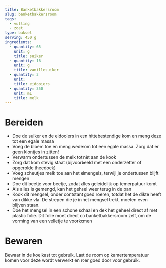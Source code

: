```yaml
---
title: Banketbakkersroom
slug: banketbakkersroom
tags: 
  - vulling
  - zoet
type: baksel
serving: 450 g 
ingredients:
  - quantity: 65
    unit: g
    title: suiker
  - quantity: 16
    unit: g
    title: vanillesuiker
  - quantity: 3 
    unit: 
    title: eidooiers
  - quantity: 350
    unit: mL
    title: melk
---
```


# Bereiden

- Doe de suiker en de eidooiers in een hittebestendige kom en meng deze tot een egale massa
- Voeg de bloem toe en meng wederom tot een egale massa. Zorg dat er geen klontjes in zitten!
- Verwarm ondertussen de melk tot nèt aan de kook 
- Zorg dat kom stevig staat (bijvoorbeeld met een onderzetter of opgerolde theedoek)
- Voeg scheutjes melk toe aan het eimengels, terwijl je ondertussen blijft mengen
- Doe dit beetje voor beetje, zodat alles geleidelijk op temerpatuur komt
- Als alles is gemengd, kan het geheel weer terug in de pan
- Kook dit mengsel, onder contstant goed roeren, totdat het de dikte heeft van dikke vla. De strepen die je in het mengsel trekt, moeten even blijven staan.
- Doe het mengsel in een schone schaal en dek het geheel direct af met plastic folie. Dit folie moet direct op banketbakkersroom zelf, om de vorming van een velletje te voorkomen

# Bewaren

Bewaar in de koelkast tot gebruik. Laat de room op kamertemperatuur komen voor deze wordt verwerkt en roer goed door voor gebruik. 